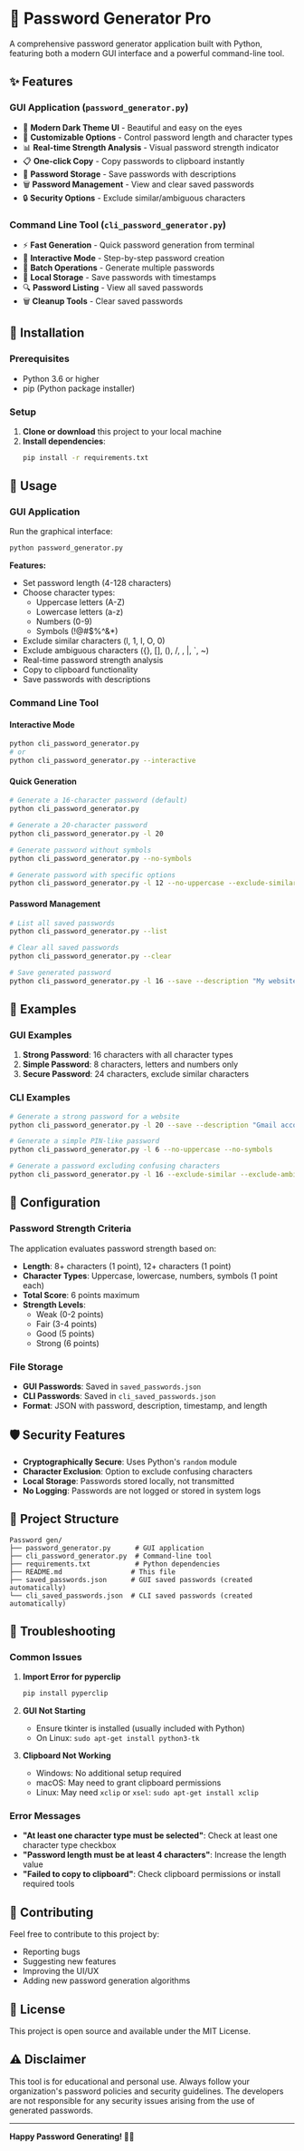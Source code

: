 # 🔐 Password Generator Pro

A comprehensive password generator application built with Python, featuring both a modern GUI interface and a powerful command-line tool.

## ✨ Features

### GUI Application (`password_generator.py`)
- 🎨 **Modern Dark Theme UI** - Beautiful and easy on the eyes
- 🔧 **Customizable Options** - Control password length and character types
- 📊 **Real-time Strength Analysis** - Visual password strength indicator
- 📋 **One-click Copy** - Copy passwords to clipboard instantly
- 💾 **Password Storage** - Save passwords with descriptions
- 🗑️ **Password Management** - View and clear saved passwords
- 🔒 **Security Options** - Exclude similar/ambiguous characters

### Command Line Tool (`cli_password_generator.py`)
- ⚡ **Fast Generation** - Quick password generation from terminal
- 🎯 **Interactive Mode** - Step-by-step password creation
- 📝 **Batch Operations** - Generate multiple passwords
- 💾 **Local Storage** - Save passwords with timestamps
- 🔍 **Password Listing** - View all saved passwords
- 🗑️ **Cleanup Tools** - Clear saved passwords

## 🚀 Installation

### Prerequisites
- Python 3.6 or higher
- pip (Python package installer)

### Setup
1. **Clone or download** this project to your local machine
2. **Install dependencies**:
   ```bash
   pip install -r requirements.txt
   ```

## 📖 Usage

### GUI Application

Run the graphical interface:
```bash
python password_generator.py
```

**Features:**
- Set password length (4-128 characters)
- Choose character types:
  - Uppercase letters (A-Z)
  - Lowercase letters (a-z)
  - Numbers (0-9)
  - Symbols (!@#$%^&*)
- Exclude similar characters (l, 1, I, O, 0)
- Exclude ambiguous characters ({}, [], (), /, \, |, `, ~)
- Real-time password strength analysis
- Copy to clipboard functionality
- Save passwords with descriptions

### Command Line Tool

#### Interactive Mode
```bash
python cli_password_generator.py
# or
python cli_password_generator.py --interactive
```

#### Quick Generation
```bash
# Generate a 16-character password (default)
python cli_password_generator.py

# Generate a 20-character password
python cli_password_generator.py -l 20

# Generate password without symbols
python cli_password_generator.py --no-symbols

# Generate password with specific options
python cli_password_generator.py -l 12 --no-uppercase --exclude-similar
```

#### Password Management
```bash
# List all saved passwords
python cli_password_generator.py --list

# Clear all saved passwords
python cli_password_generator.py --clear

# Save generated password
python cli_password_generator.py -l 16 --save --description "My website"
```

## 🎯 Examples

### GUI Examples
1. **Strong Password**: 16 characters with all character types
2. **Simple Password**: 8 characters, letters and numbers only
3. **Secure Password**: 24 characters, exclude similar characters

### CLI Examples
```bash
# Generate a strong password for a website
python cli_password_generator.py -l 20 --save --description "Gmail account"

# Generate a simple PIN-like password
python cli_password_generator.py -l 6 --no-uppercase --no-symbols

# Generate a password excluding confusing characters
python cli_password_generator.py -l 16 --exclude-similar --exclude-ambiguous
```

## 🔧 Configuration

### Password Strength Criteria
The application evaluates password strength based on:
- **Length**: 8+ characters (1 point), 12+ characters (1 point)
- **Character Types**: Uppercase, lowercase, numbers, symbols (1 point each)
- **Total Score**: 6 points maximum
- **Strength Levels**:
  - Weak (0-2 points)
  - Fair (3-4 points)
  - Good (5 points)
  - Strong (6 points)

### File Storage
- **GUI Passwords**: Saved in `saved_passwords.json`
- **CLI Passwords**: Saved in `cli_saved_passwords.json`
- **Format**: JSON with password, description, timestamp, and length

## 🛡️ Security Features

- **Cryptographically Secure**: Uses Python's `random` module
- **Character Exclusion**: Option to exclude confusing characters
- **Local Storage**: Passwords stored locally, not transmitted
- **No Logging**: Passwords are not logged or stored in system logs

## 📁 Project Structure

```
Password gen/
├── password_generator.py      # GUI application
├── cli_password_generator.py  # Command-line tool
├── requirements.txt           # Python dependencies
├── README.md                 # This file
├── saved_passwords.json      # GUI saved passwords (created automatically)
└── cli_saved_passwords.json  # CLI saved passwords (created automatically)
```

## 🐛 Troubleshooting

### Common Issues

1. **Import Error for pyperclip**
   ```bash
   pip install pyperclip
   ```

2. **GUI Not Starting**
   - Ensure tkinter is installed (usually included with Python)
   - On Linux: `sudo apt-get install python3-tk`

3. **Clipboard Not Working**
   - Windows: No additional setup required
   - macOS: May need to grant clipboard permissions
   - Linux: May need `xclip` or `xsel`: `sudo apt-get install xclip`

### Error Messages
- **"At least one character type must be selected"**: Check at least one character type checkbox
- **"Password length must be at least 4 characters"**: Increase the length value
- **"Failed to copy to clipboard"**: Check clipboard permissions or install required tools

## 🤝 Contributing

Feel free to contribute to this project by:
- Reporting bugs
- Suggesting new features
- Improving the UI/UX
- Adding new password generation algorithms

## 📄 License

This project is open source and available under the MIT License.

## ⚠️ Disclaimer

This tool is for educational and personal use. Always follow your organization's password policies and security guidelines. The developers are not responsible for any security issues arising from the use of generated passwords.

---

**Happy Password Generating! 🔐✨**

